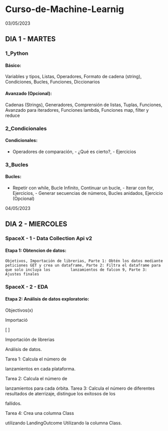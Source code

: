 # Curso-de-Machine-Learnig
03/05/2023
## DIA 1 - MARTES
### 1_Python
  #### Básico:
 
Variables y tipos, Listas, Operadores, Formato de cadena (string), Condiciones, Bucles, Funciones, Diccionarios

  #### Avanzado (Opcional):

Cadenas (Strings), Generadores, Comprensión de listas, Tuplas, Funciones, Avanzado para iteradores, Funciones lambda, Funciones map, filter y reduce

### 2_Condicionales
  #### Condicionales:

- Operadores de comparación,  - ¿Qué es cierto?, - Ejercicios

### 3_Bucles
  #### Bucles:

- Repetir con while, Bucle Infinito, Continuar un bucle, - Iterar con for, Ejercicios, - Generar secuencias de números, Bucles anidados, Ejercicio (Opcional)

04/05/2023
## DIA 2 - MIERCOLES
### SpaceX - 1 - Data Collection Api v2
  ####  Etapa 1: Obtencion de datos:

    Objetivos, Importación de librerias, Parte 1: Obtén los datos mediante peticiones GET y crea un dataframe, Parte 2: Filtra el dataframe para que solo incluya los         lanzamientos de falcon 9, Parte 3: Ajustes finales
### SpaceX - 2 - EDA

#### Etapa 2: Análisis de datos exploratorio:

Objectivos(x)

Importació

[ ]

Importación de librerias

Análisis de datos.

Tarea 1: Calcula el número de

lanzamientos en cada plataforma.

Tarea 2: Calcula el número de

lanzamientos para cada órbita. Tarea 3: Calcula el número de diferentes resultados de aterrizaje, distingue los exitosos de los

fallidos.

Tarea 4: Crea una columna Class

utilizando LandingOutcome Utilizando la columna Class.
